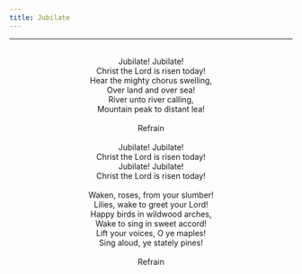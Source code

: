 ```yaml
---
title: Jubilate
---
```


---
<center>
<br/>
Jubilate! Jubilate!<br/>
Christ the Lord is risen today!<br/>
Hear the mighty chorus swelling,<br/>
Over land and over sea!<br/>
River unto river calling,<br/>
Mountain peak to distant lea!<br/>
<br/>
Refrain<br/>
<br/>
Jubilate! Jubilate!<br/>
Christ the Lord is risen today!<br/>
Jubilate! Jubilate!<br/>
Christ the Lord is risen today!<br/>
<br/>
Waken, roses, from your slumber!<br/>
Lilies, wake to greet your Lord!<br/>
Happy birds in wildwood arches,<br/>
Wake to sing in sweet accord!<br/>
Lift your voices, O ye maples!<br/>
Sing aloud, ye stately pines!<br/>
<br/>
Refrain<br/>

</center>
